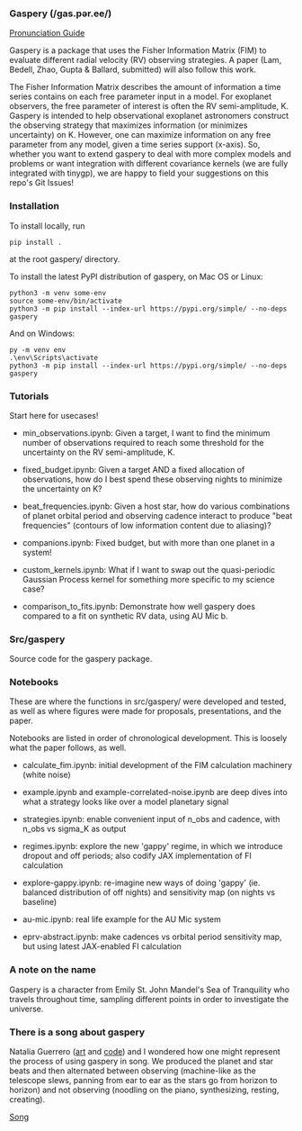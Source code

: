 ### Gaspery (/gas.pər.ee/)

[Pronunciation Guide](https://user-images.githubusercontent.com/16911363/212941685-d887b375-176f-4c23-b011-5f6968028a33.mp4)

Gaspery is a package that uses the Fisher Information Matrix (FIM) to evaluate different radial velocity (RV) observing strategies. A paper (Lam, Bedell, Zhao, Gupta & Ballard, submitted) will also follow this work.

The Fisher Information Matrix describes the amount of information a time series contains on each free parameter input in a model. For exoplanet observers, the free parameter of interest is often the RV semi-amplitude, K. Gaspery is intended to help observational exoplanet astronomers construct the observing strategy that maximizes information (or minimizes uncertainty) on K. However, one can maximize information on any free parameter from any model, given a time series support (x-axis). So, whether you want to extend gaspery to deal with more complex models and problems or want integration with different covariance kernels (we are fully integrated with tinygp), we are happy to field your suggestions on this repo's Git Issues!

### Installation
To install locally, run 
```
pip install .
``` 
at the root gaspery/ directory. 

To install the latest PyPI distribution of gaspery, on Mac OS or Linux:
```
python3 -m venv some-env
source some-env/bin/activate
python3 -m pip install --index-url https://pypi.org/simple/ --no-deps gaspery
```
And on Windows:
```
py -m venv env
.\env\Scripts\activate
python3 -m pip install --index-url https://pypi.org/simple/ --no-deps gaspery
```

### Tutorials
Start here for usecases! 

- min_observations.ipynb: Given a target, I want to find the minimum number of observations required to reach some threshold for the uncertainty on the RV semi-amplitude, K.

- fixed_budget.ipynb: Given a target AND a fixed allocation of observations, how do I best spend these observing nights to minimize the uncertainty on K? 

- beat_frequencies.ipynb: Given a host star, how do various combinations of planet orbital period and observing cadence interact to produce "beat frequencies" (contours of low information content due to aliasing)?

- companions.ipynb: Fixed budget, but with more than one planet in a system!

- custom_kernels.ipynb: What if I want to swap out the quasi-periodic Gaussian Process kernel for something more specific to my science case? 

- comparison_to_fits.ipynb: Demonstrate how well gaspery does compared to a fit on synthetic RV data, using AU Mic b. 

### Src/gaspery
Source code for the gaspery package.


### Notebooks
These are where the functions in src/gaspery/ were developed and tested, as well as where figures were made for proposals, presentations, and the paper.

Notebooks are listed in order of chronological development. This is loosely what the paper follows, as well.

- calculate_fim.ipynb: initial development of the FIM calculation machinery (white noise)

- example.ipynb and example-correlated-noise.ipynb are deep dives into what a strategy looks like over a model planetary signal

- strategies.ipynb: enable convenient input of n_obs and cadence, with n_obs vs sigma_K as output

- regimes.ipynb: explore the new 'gappy' regime, in which we introduce dropout and off periods; also codify JAX implementation of FI calculation

- explore-gappy.ipynb: re-imagine new ways of doing 'gappy' (ie. balanced distribution of off nights) and sensitivity map (on nights vs baseline)

- au-mic.ipynb: real life example for the AU Mic system

- eprv-abstract.ipynb: make cadences vs orbital period sensitivity map, but using latest JAX-enabled FI calculation


### A note on the name
Gaspery is a character from Emily St. John Mandel's Sea of Tranquility who travels throughout time, sampling different points in order to investigate the universe. 

### There is a song about gaspery
Natalia Guerrero ([art](https://www.nataliaguerreroart.com) and [code](https://github.com/namagu/)) and I wondered how one might represent the process of using gaspery in song. We produced the planet and star beats and then alternated between observing (machine-like as the telescope slews, panning from ear to ear as the stars go from horizon to horizon) and not observing (noodling on the piano, synthesizing, resting, creating). 

[Song](https://github.com/exoclam/gaspery/assets/16911363/10fa8aea-f514-4e49-9865-ded7ccf9bbb3)


